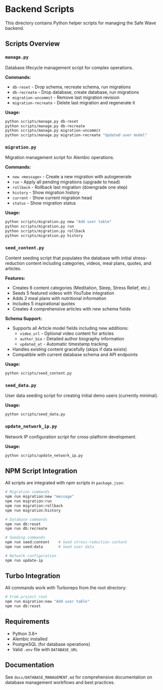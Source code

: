 # Backend Scripts

This directory contains Python helper scripts for managing the Safe Wave backend.

## Scripts Overview

### `manage.py`
Database lifecycle management script for complex operations.

**Commands:**
- `db-reset` - Drop schema, recreate schema, run migrations
- `db-recreate` - Drop database, create database, run migrations  
- `migration-uncommit` - Remove last migration revision
- `migration-recreate` - Delete last migration and regenerate it

**Usage:**
```bash
python scripts/manage.py db-reset
python scripts/manage.py db-recreate
python scripts/manage.py migration-uncommit
python scripts/manage.py migration-recreate "Updated user model"
```

### `migration.py`
Migration management script for Alembic operations.

**Commands:**
- `new <message>` - Create a new migration with autogenerate
- `run` - Apply all pending migrations (upgrade to head)
- `rollback` - Rollback last migration (downgrade one step)
- `history` - Show migration history
- `current` - Show current migration head
- `status` - Show migration status

**Usage:**
```bash
python scripts/migration.py new "Add user table"
python scripts/migration.py run
python scripts/migration.py rollback
python scripts/migration.py history
```

### `seed_content.py`
Content seeding script that populates the database with initial stress-reduction content including categories, videos, meal plans, quotes, and articles.

**Features:**
- Creates 6 content categories (Meditation, Sleep, Stress Relief, etc.)
- Seeds 5 featured videos with YouTube integration
- Adds 2 meal plans with nutritional information
- Includes 5 inspirational quotes
- Creates 4 comprehensive articles with new schema fields

**Schema Support:**
- Supports all Article model fields including new additions:
  - `video_url` - Optional video content for articles
  - `author_bio` - Detailed author biography information
  - `updated_at` - Automatic timestamp tracking
- Handles existing content gracefully (skips if data exists)
- Compatible with current database schema and API endpoints

**Usage:**
```bash
python scripts/seed_content.py
```

### `seed_data.py`
User data seeding script for creating initial demo users (currently minimal).

**Usage:**
```bash
python scripts/seed_data.py
```

### `update_network_ip.py`
Network IP configuration script for cross-platform development.

**Usage:**
```bash
python scripts/update_network_ip.py
```

## NPM Script Integration

All scripts are integrated with npm scripts in `package.json`:

```bash
# Migration commands
npm run migration:new "message"
npm run migration:run
npm run migration:rollback
npm run migration:history

# Database commands
npm run db:reset
npm run db:recreate

# Seeding commands
npm run seed:content    # Seed stress-reduction content
npm run seed:data       # Seed user data

# Network configuration
npm run update-ip
```

## Turbo Integration

All commands work with Turborepo from the root directory:

```bash
# From project root
npm run migration:new "Add user table"
npm run db:reset
```

## Requirements

- Python 3.8+
- Alembic installed
- PostgreSQL (for database operations)
- Valid `.env` file with `DATABASE_URL`

## Documentation

See `docs/DATABASE_MANAGEMENT.md` for comprehensive documentation on database management workflows and best practices.
